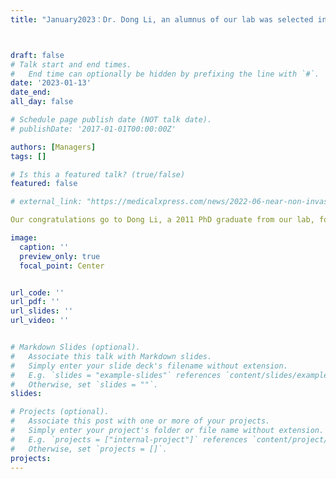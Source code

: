 ```yaml
---
title: "January2023：Dr. Dong Li, an alumnus of our lab was selected in Tencent\’s New Cornerstone Investigator Program  " 



draft: false
# Talk start and end times.
#   End time can optionally be hidden by prefixing the line with `#`.
date: '2023-01-13'
date_end: 
all_day: false

# Schedule page publish date (NOT talk date).
# publishDate: '2017-01-01T00:00:00Z'

authors: [Managers]
tags: []

# Is this a featured talk? (true/false)
featured: false

# external_link: "https://medicalxpress.com/news/2022-06-near-non-invasive-in-vivo-imaging-mouse-cortex.html"

Our congratulations go to Dong Li, a 2011 PhD graduate from our lab, for being selected in the 2022 New Cornerstone Investigator Program (新基石研究员项目). This program, created by Tencent as a nonprofit and independent fund, seeks to encourage basic research that has profound significance for humanity by providing long-term and stable support to a selected group of exceptional scientists. Among the 58 scientists chosen for the program is Professor Li, who will receive an annual budget of up to 5 million RMB (for experimental research) over a five-year period.

image:
  caption: ''
  preview_only: true
  focal_point: Center


url_code: ''
url_pdf: ''
url_slides: ''
url_video: ''


# Markdown Slides (optional).
#   Associate this talk with Markdown slides.
#   Simply enter your slide deck's filename without extension.
#   E.g. `slides = "example-slides"` references `content/slides/example-slides.md`.
#   Otherwise, set `slides = ""`.
slides:

# Projects (optional).
#   Associate this post with one or more of your projects.
#   Simply enter your project's folder or file name without extension.
#   E.g. `projects = ["internal-project"]` references `content/project/deep-learning/index.md`.
#   Otherwise, set `projects = []`.
projects:
---
```


